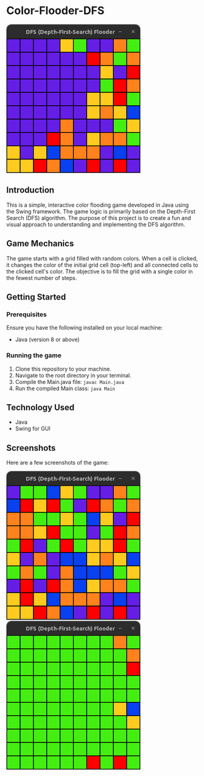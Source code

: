 # Color-Flooder-DFS

![Game Screenshot](./screenshots/img_1.png)

## Introduction

This is a simple, interactive color flooding game developed in Java using the Swing framework. The game logic is primarily based on the Depth-First Search (DFS) algorithm. The purpose of this project is to create a fun and visual approach to understanding and implementing the DFS algorithm.

## Game Mechanics

The game starts with a grid filled with random colors. When a cell is clicked, it changes the color of the initial grid cell (top-left) and all connected cells to the clicked cell's color. The objective is to fill the grid with a single color in the fewest number of steps.

## Getting Started

### Prerequisites

Ensure you have the following installed on your local machine:

- Java (version 8 or above)

### Running the game

1. Clone this repository to your machine.
2. Navigate to the root directory in your terminal.
3. Compile the Main.java file: `javac Main.java`
4. Run the compiled Main class: `java Main`

## Technology Used

- Java
- Swing for GUI

## Screenshots

Here are a few screenshots of the game:

![Game Screenshot 1](./screenshots/img.png)
![Game Screenshot 2](./screenshots/img_2.png)
